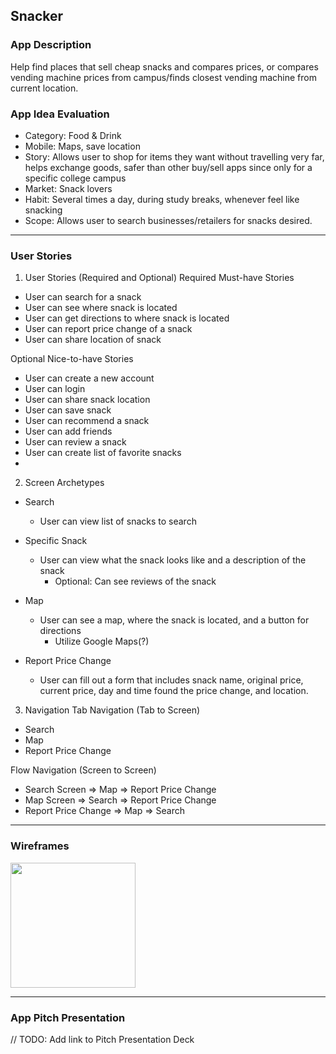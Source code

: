 ## Snacker

### App Description
Help find places that sell cheap snacks and compares prices, or compares vending machine prices from campus/finds closest vending machine from current location.

### App Idea Evaluation

- Category: Food & Drink
- Mobile: Maps, save location
- Story: Allows user to shop for items they want without travelling very far, helps exchange goods, safer than other buy/sell apps since only for a specific college campus
- Market: Snack lovers
- Habit: Several times a day, during study breaks, whenever feel like snacking
- Scope: Allows user to search businesses/retailers for snacks desired.

---

### User Stories
1. User Stories (Required and Optional)
Required Must-have Stories
* User can search for a snack
* User can see where snack is located
* User can get directions to where snack is located
* User can report price change of a snack
* User can share location of snack


Optional Nice-to-have Stories
* User can create a new account
* User can login
* User can share snack location
* User can save snack
* User can recommend a snack
* User can add friends
* User can review a snack
* User can create list of favorite snacks
* 



2. Screen Archetypes
* Search 
    * User can view list of snacks to search

* Specific Snack 
    * User can view what the snack looks like and a description of the snack
        * Optional: Can see reviews of the snack

* Map 
    * User can see a map, where the snack is located, and a button for directions
        * Utilize Google Maps(?)
    
* Report Price Change 
    * User can fill out a form that includes snack name, original price, current price, day and time found the price change, and location.



3. Navigation
Tab Navigation (Tab to Screen)
* Search
* Map
* Report Price Change


Flow Navigation (Screen to Screen)
* Search Screen
 => Map
 => Report Price Change
*  Map Screen
 => Search
 => Report Price Change
* Report Price Change
 => Map
 => Search

---

### Wireframes
<img src="https://i.imgur.com/45sVvIa.jpg" width=200><br>

---

### App Pitch Presentation
// TODO: Add link to Pitch Presentation Deck

